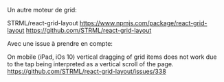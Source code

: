 


Un autre moteur de grid:

STRML/react-grid-layout
https://www.npmjs.com/package/react-grid-layout
https://github.com/STRML/react-grid-layout

Avec une issue à prendre en compte:

On mobile (iPad, iOs 10) vertical dragging of grid items does not work due to the tap being interpreted as a vertical scroll of the page.
https://github.com/STRML/react-grid-layout/issues/338


